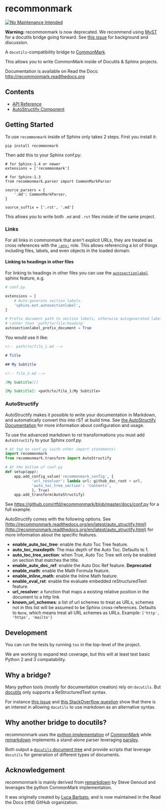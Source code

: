 # recommonmark

[![No Maintenance Intended](http://unmaintained.tech/badge.svg)](http://unmaintained.tech/)

**Warning:** recommonmark is now deprecated. We recommend using [MyST](https://github.com/executablebooks/MyST-Parser) for a docutils bridge going forward. See [this issue](https://github.com/readthedocs/recommonmark/issues/221) for background and discussion.

A `docutils`-compatibility bridge to [CommonMark][cm].

This allows you to write CommonMark inside of Docutils & Sphinx projects.

Documentation is available on Read the Docs: <http://recommonmark.readthedocs.org>

Contents
--------

* [API Reference](api_ref.md)
* [AutoStructify Component](auto_structify.md)

## Getting Started

To use `recommonmark` inside of Sphinx only takes 2 steps. 
First you install it:

```
pip install recommonmark 
```

Then add this to your Sphinx conf.py:

```
# for Sphinx-1.4 or newer
extensions = ['recommonmark']

# for Sphinx-1.3
from recommonmark.parser import CommonMarkParser

source_parsers = {
    '.md': CommonMarkParser,
}

source_suffix = ['.rst', '.md']
```

This allows you to write both `.md` and `.rst` files inside of the same project.

### Links

For all links in commonmark that aren't explicit URLs, they are treated as cross references with the [`:any:`](http://www.sphinx-doc.org/en/stable/markup/inline.html#role-any) role. This allows referencing a lot of things including files, labels, and even objects in the loaded domain.

#### Linking to headings in other files

For linking to headings in other files you can use the [`autosectionlabel`][] sphinx feature, e.g.

```python
# conf.py

extensions = [
    # Auto-generate section labels.
    'sphinx.ext.autosectionlabel',
]

# Prefix document path to section labels, otherwise autogenerated labels would look like 'heading'
# rather than 'path/to/file:heading'
autosectionlabel_prefix_document = True
```

You would use it like:

```markdown
<!-- path/to/file_1.md -->

# Title

## My Subtitle
```

```markdown
<!-- file_2.md -->

[My Subtitle][]

[My Subtitle]: <path/to/file_1:My Subtitle>
```

### AutoStructify

AutoStructify makes it possible to write your documentation in Markdown, and automatically convert this
into rST at build time. See [the AutoStructify Documentation](http://recommonmark.readthedocs.org/en/latest/auto_structify.html)
for more information about configuration and usage.

To use the advanced markdown to rst transformations you must add `AutoStructify` to your Sphinx conf.py.

```python
# At top on conf.py (with other import statements)
import recommonmark
from recommonmark.transform import AutoStructify

# At the bottom of conf.py
def setup(app):
    app.add_config_value('recommonmark_config', {
            'url_resolver': lambda url: github_doc_root + url,
            'auto_toc_tree_section': 'Contents',
            }, True)
    app.add_transform(AutoStructify)
```

See https://github.com/rtfd/recommonmark/blob/master/docs/conf.py for a full example.

AutoStructify comes with the following options. See [http://recommonmark.readthedocs.org/en/latest/auto_structify.html](http://recommonmark.readthedocs.org/en/latest/auto_structify.html) for more information about the specific features.

* __enable_auto_toc_tree__: enable the Auto Toc Tree feature.
* __auto_toc_maxdepth__: The max depth of the Auto Toc. Defaults to 1.
* __auto_toc_tree_section__: when True, Auto Toc Tree will only be enabled on section that matches the title.
* __enable_auto_doc_ref__: enable the Auto Doc Ref feature. **Deprecated**
* __enable_math__: enable the Math Formula feature.
* __enable_inline_math__: enable the Inline Math feature.
* __enable_eval_rst__: enable the evaluate embedded reStructuredText feature.
* __url_resolver__: a function that maps a existing relative position in the document to a http link
* __known_url_schemes__: a list of url schemes to treat as URLs, schemes not in this list will be assumed to be Sphinx cross-references.
    Defaults to `None`, which means treat all URL schemes as URLs.
    Example: `['http', 'https', 'mailto']`

## Development

You can run the tests by running `tox` in the top-level of the project.

We are working to expand test coverage,
but this will at least test basic Python 2 and 3 compatability.

## Why a bridge?

Many python tools (mostly for documentation creation) rely on `docutils`.
But [docutils][dc] only supports a ReStructuredText syntax.

For instance [this issue][sphinx-issue] and [this StackOverflow
question][so-question] show that there is an interest in allowing `docutils`
to use markdown as an alternative syntax.

## Why another bridge to docutils?

recommonmark uses the [python implementation][pcm] of [CommonMark][cm] while
[remarkdown][rmd] implements a stand-alone parser leveraging [parsley][prs].

Both output a [`docutils` document tree][dc] and provide scripts
that leverage `docutils` for generation of different types of documents.

## Acknowledgement

recommonmark is mainly derived from [remarkdown][rmd] by Steve Genoud and
leverages the python CommonMark implementation.

It was originally created by [Luca Barbato][lu-zero],
and is now maintained in the Read the Docs (rtfd) GitHub organization.

[cm]: http://commonmark.org
[pcm]: https://github.com/rtfd/CommonMark-py
[rmd]: https://github.com/sgenoud/remarkdown
[prs]: https://github.com/python-parsley/parsley
[lu-zero]: https://github.com/lu-zero

[dc]: http://docutils.sourceforge.net/docs/ref/doctree.html
[sphinx-issue]: https://bitbucket.org/birkenfeld/sphinx/issue/825/markdown-capable-sphinx
[so-question]: http://stackoverflow.com/questions/2471804/using-sphinx-with-markdown-instead-of-rst
[`autosectionlabel`]: https://www.sphinx-doc.org/en/master/usage/extensions/autosectionlabel.html
